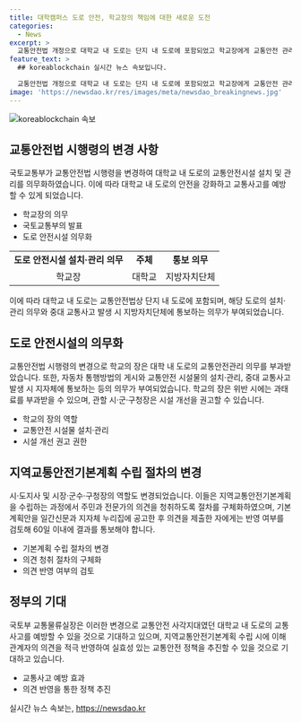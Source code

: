 ```yaml
---
title: 대학캠퍼스 도로 안전, 학교장의 책임에 대한 새로운 도전
categories:
  - News
excerpt: >
  교통안전법 개정으로 대학교 내 도로는 단지 내 도로에 포함되었고 학교장에게 교통안전 관리 책임이 생겼다. 도로의 통행방법 게시와 교통안전 시설물 설치와 관리, 중대 교통사고 발생 시 지자체에 통보하는 역할을 부여했다. 지자체는 실태 점검을 실시하고 시설 개선을 권고할 수 있으며, 지역교통안전기본계획의 수립과 공고 절차를 제시했다. 교통안전시설의 설치와 관리가 의무화됨으로써 교통안전 사각지대를 해소하고, 이해관계자의 의견을 적극 반영하여 지역의 교통안전 정책을 추진할 수 있을 것으로 기대된다.
feature_text: >
  ## koreablockchain 실시간 뉴스 속보입니다.

  교통안전법 개정으로 대학교 내 도로는 단지 내 도로에 포함되었고 학교장에게 교통안전 관리 책임이 생겼다. 도로의 통행방법 게시와 교통안전 시설물 설치와 관리, 중대 교통사고 발생 시 지자체에 통보하는 역할을 부여했다. 지자체는 실태 점검을 실시하고 시설 개선을 권고할 수 있으며, 지역교통안전기본계획의 수립과 공고 절차를 제시했다. 교통안전시설의 설치와 관리가 의무화됨으로써 교통안전 사각지대를 해소하고, 이해관계자의 의견을 적극 반영하여 지역의 교통안전 정책을 추진할 수 있을 것으로 기대된다.
image: 'https://newsdao.kr/res/images/meta/newsdao_breakingnews.jpg'
---
```


<p><img src="https://newsdao.kr/res/images/meta/newsdao_breakingnews.jpg" alt="koreablockchain 속보" /></p>

<h2 data-ke-size="size26">교통안전법 시행령의 변경 사항</h2>

<p data-ke-size="size16">국토교통부가 교통안전법 시행령을 변경하여 대학교 내 도로의 교통안전시설 설치 및 관리를 의무화하였습니다. 이에 따라 대학교 내 도로의 안전을 강화하고 교통사고를 예방할 수 있게 되었습니다.</p>

<ul>
    <li>학교장의 의무</li>
    <li>국토교통부의 발표</li>
    <li>도로 안전시설 의무화</li>
</ul>

<table>
    <tr>
        <td style="text-align: center; height: 17px;"><b>도로 안전시설 설치·관리 의무</b></td>
        <td style="text-align: center; height: 17px;"><b>주체</b></td>
        <td style="text-align: center; height: 17px;"><b>통보 의무</b></td>
    </tr>
    <tr>
        <td style="text-align: center;">학교장</td>
        <td style="text-align: center;">대학교</td>
        <td style="text-align: center;">지방자치단체</td>
    </tr>
</table>

<p data-ke-size="size16">이에 따라 대학교 내 도로는 교통안전법상 단지 내 도로에 포함되며, 해당 도로의 설치·관리 의무와 중대 교통사고 발생 시 지방자치단체에 통보하는 의무가 부여되었습니다.</p>

<h2 data-ke-size="size26">도로 안전시설의 의무화</h2>

<p data-ke-size="size16">교통안전법 시행령의 변경으로 학교의 장은 대학 내 도로의 교통안전관리 의무를 부과받았습니다. 또한, 자동차 통행방법의 게시와 교통안전 시설물의 설치·관리, 중대 교통사고 발생 시 지자체에 통보하는 등의 의무가 부여되었습니다. 학교의 장은 위반 시에는 과태료를 부과받을 수 있으며, 관할 시·군·구청장은 시설 개선을 권고할 수 있습니다.</p>

<ul>
    <li>학교의 장의 역할</li>
    <li>교통안전 시설물 설치·관리</li>
    <li>시설 개선 권고 권한</li>
</ul>

<h2 data-ke-size="size26">지역교통안전기본계획 수립 절차의 변경</h2>

<p data-ke-size="size16">시·도지사 및 시장·군수·구청장의 역할도 변경되었습니다. 이들은 지역교통안전기본계획을 수립하는 과정에서 주민과 전문가의 의견을 청취하도록 절차를 구체화하였으며, 기본계획안을 일간신문과 지자체 누리집에 공고한 후 의견을 제출한 자에게는 반영 여부를 검토해 60일 이내에 결과를 통보해야 합니다.</p>

<ul>
    <li>기본계획 수립 절차의 변경</li>
    <li>의견 청취 절차의 구체화</li>
    <li>의견 반영 여부의 검토</li>
</ul>

<h2 data-ke-size="size26">정부의 기대</h2>

<p data-ke-size="size16">국토부 교통물류실장은 이러한 변경으로 교통안전 사각지대였던 대학교 내 도로의 교통사고를 예방할 수 있을 것으로 기대하고 있으며, 지역교통안전기본계획 수립 시에 이해관계자의 의견을 적극 반영하여 실효성 있는 교통안전 정책을 추진할 수 있을 것으로 기대하고 있습니다.</p>

<ul>
    <li>교통사고 예방 효과</li>
    <li>의견 반영을 통한 정책 추진</li>
</ul>

<p data-ke-size="size16"></p>
실시간 뉴스 속보는, <a href="https://newsdao.kr" rel="dofollow">https://newsdao.kr</a>


